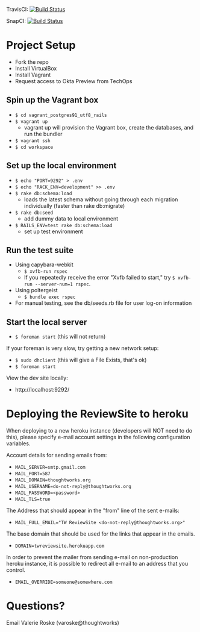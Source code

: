 TravisCI:
[![Build Status](https://travis-ci.org/ReviewSite/ReviewSite.png?branch=master)](https://travis-ci.org/ReviewSite/ReviewSite)

SnapCI:
[![Build Status](https://snap-ci.com/ReviewSite/ReviewSite/branch/master/build_image)](https://snap-ci.com/ReviewSite/ReviewSite/branch/master)


Project Setup
=============

* Fork the repo
* Install VirtualBox
* Install Vagrant
* Request access to Okta Preview from TechOps


Spin up the Vagrant box
-----------------------

* `$ cd vagrant_postgres91_utf8_rails`
* `$ vagrant up`  
  * vagrant up will provision the Vagrant box, create the databases, and run the bundler
* `$ vagrant ssh`
* `$ cd workspace`


Set up the local environment
----------------------------

* `$ echo "PORT=9292" > .env`
* `$ echo "RACK_ENV=development" >> .env`
* `$ rake db:schema:load`
  * loads the latest schema without going through each migration individually (faster than rake db:migrate)
* `$ rake db:seed`
  * add dummy data to local environment
* `$ RAILS_ENV=test rake db:schema:load`
  * set up test environment
 

Run the test suite
------------------

* Using capybara-webkit
  * `$ xvfb-run rspec`
  * If you repeatedly receive the error "Xvfb failed to start," try `$ xvfb-run --server-num=1 rspec`.
* Using poltergeist
  * `$ bundle exec rspec`
* For manual testing, see the db/seeds.rb file for user log-on information


Start the local server
----------------------

* `$ foreman start` (this will not return)

If your foreman is very slow, try getting a new network setup:

* `$ sudo dhclient` (this will give a File Exists, that's ok)
* `$ foreman start `

View the dev site locally:

* http://localhost:9292/


Deploying the ReviewSite to heroku
==================================

When deploying to a new heroku instance (developers will NOT need to do
this), please specify e-mail account settings in the following configuration
variables.

Account details for sending emails from:

* `MAIL_SERVER=smtp.gmail.com`
* `MAIL_PORT=587`
* `MAIL_DOMAIN=thoughtworks.org`
* `MAIL_USERNAME=do-not-reply@thoughtworks.org`
* `MAIL_PASSWORD=<password>`
* `MAIL_TLS=true`

The Address that should appear in the "from" line of the sent e-mails:

* `MAIL_FULL_EMAIL="TW ReviewSite <do-not-reply@thoughtworks.org>"`

The base domain that should be used for the links that appear in the emails.

* `DOMAIN=twreviewsite.herokuapp.com`

In order to prevent the mailer from sending e-mail on non-production heroku instance, 
it is possible to redirect all e-mail to an address that you control.

* `EMAIL_OVERRIDE=someone@somewhere.com`


Questions?
==========

Email Valerie Roske (varoske@thoughtworks)
